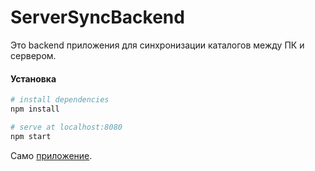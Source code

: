 # ServerSyncBackend
 
Это backend приложения для синхронизации каталогов между ПК и сервером.

#### Установка

``` bash
# install dependencies
npm install

# serve at localhost:8080
npm start
```

Само [приложение](https://github.com/deonoize/ServerSync "ServerSync").
